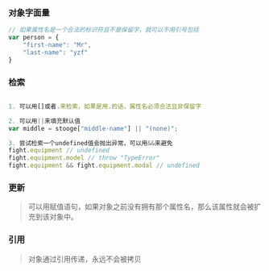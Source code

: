 ### 对象字面量

``` javascript
// 如果属性名是一个合法的标识符且不是保留字，就可以不用引号包括
var person = {
	"first-name": "Mr",
	"last-name": "yzf"
}
```

### 检索

``` javascript

1. 可以用[]或者.来检索，如果是用.的话，属性名必须合法且非保留字

2. 可以用||来填充默认值 
var middle = stooge["middle-name"] || "(none)";

3. 尝试检索一个undefined值会抛出异常，可以用&&来避免
fight.equipment // undefined
fight.equipment.model // throw "TypeError"
fight.equipment && fight.equipment.modal // undefined

```

### 更新

> 可以用赋值语句，如果对象之前没有拥有那个属性名，那么该属性就会被扩充到该对象中。

### 引用

> 对象通过引用传递，永远不会被拷贝
